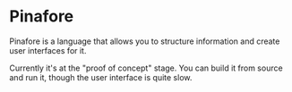 # Pinafore

Pinafore is a language that allows you to structure information and create user interfaces for it.

Currently it's at the "proof of concept" stage.
You can build it from source and run it, though the user interface is quite slow.
